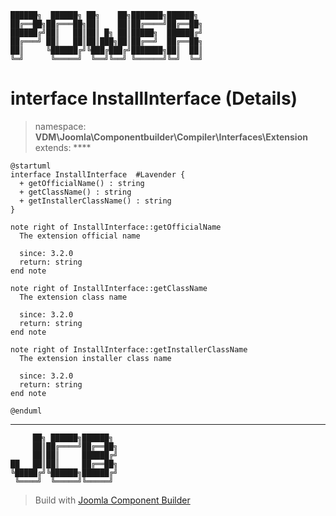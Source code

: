```
██████╗  ██████╗ ██╗    ██╗███████╗██████╗
██╔══██╗██╔═══██╗██║    ██║██╔════╝██╔══██╗
██████╔╝██║   ██║██║ █╗ ██║█████╗  ██████╔╝
██╔═══╝ ██║   ██║██║███╗██║██╔══╝  ██╔══██╗
██║     ╚██████╔╝╚███╔███╔╝███████╗██║  ██║
╚═╝      ╚═════╝  ╚══╝╚══╝ ╚══════╝╚═╝  ╚═╝
```
# interface InstallInterface (Details)
> namespace: **VDM\Joomla\Componentbuilder\Compiler\Interfaces\Extension**
> extends: ****
```uml
@startuml
interface InstallInterface  #Lavender {
  + getOfficialName() : string
  + getClassName() : string
  + getInstallerClassName() : string
}

note right of InstallInterface::getOfficialName
  The extension official name

  since: 3.2.0
  return: string
end note

note right of InstallInterface::getClassName
  The extension class name

  since: 3.2.0
  return: string
end note

note right of InstallInterface::getInstallerClassName
  The extension installer class name

  since: 3.2.0
  return: string
end note
 
@enduml
```

---
```
     ██╗ ██████╗██████╗
     ██║██╔════╝██╔══██╗
     ██║██║     ██████╔╝
██   ██║██║     ██╔══██╗
╚█████╔╝╚██████╗██████╔╝
 ╚════╝  ╚═════╝╚═════╝
```
> Build with [Joomla Component Builder](https://git.vdm.dev/joomla/Component-Builder)

